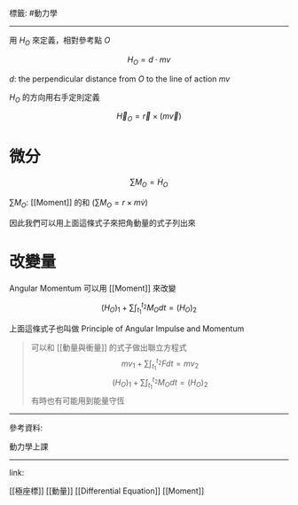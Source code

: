 標籤: #動力學 

---

用 $H_O$ 來定義，相對參考點 $O$

$$H_O = d\cdot mv$$

$d$: the perpendicular distance from $O$ to the line of action $mv$

$H_O$ 的方向用右手定則定義

$$\vec{ H }_{ O } = \vec{ r } \times (m \vec{ v })$$

# 微分

$$\sum M_O = \dot{ H }_{ O }$$

$\sum M_O$: [[Moment]] 的和 ($\sum M_O = r \times m\dot{ v }$)

因此我們可以用上面這條式子來把角動量的式子列出來

# 改變量

Angular Momentum 可以用 [[Moment]] 來改變

$$(H_O)_1 + \sum\int_{ t_1 }^{ t_2 }M_Odt = (H_O)_{ 2 }$$

上面這條式子也叫做 Principle of Angular Impulse and Momentum

> 可以和 [[動量與衝量]] 的式子做出聯立方程式
> $$mv_1 + \sum\int_{t_1}^{t_2}Fdt = mv_2$$
> $$(H_O)_{ 1 } + \sum\int_{ t_1 }^{ t_2 }M_Odt = (H_O)_{ 2 }$$
> 有時也有可能用到能量守恆

---

參考資料:

動力學上課

---

link:

[[極座標]]
[[動量]]
[[Differential Equation]]
[[Moment]]